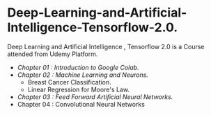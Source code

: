 # Deep-Learning-and-Artificial-Intelligence-Tensorflow-2.0.
Deep Learning and Artificial Intelligence , Tensorflow 2.0 is a Course attended from Udemy Platform.

+ *Chapter 01 : Introduction to Google Colab.*
+ *Chapter 02 : Machine Learning and Neurons.*
  + Breast Cancer Classification.
  + Linear Regression for Moore's Law.
+ *Chapter 03 : Feed Forward Artificial Neural Networks.*
+ Chapter 04 : Convolutional Neural Networks
